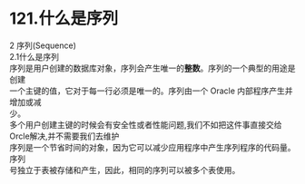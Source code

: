 # 121.什么是序列

2 序列(Sequence)<br />2.1什么是序列<br />序列是用户创建的数据库对象，序列会产生唯一的**整数**。序列的一个典型的用途是创建<br />一个主键的值，它对于每一行必须是唯一的。序列由一个 Oracle 内部程序产生并增加或减<br />少。<br />多个用户创建主键的时候会有安全性或者性能问题,我们不如把这件事直接交给Orcle解决,并不需要我们去维护<br />序列是一个节省时间的对象，因为它可以减少应用程序中产生序列程序的代码量。序列<br />号独立于表被存储和产生，因此，相同的序列可以被多个表使用。
